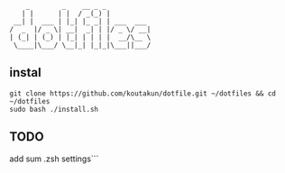         _        _    __ _ _
       | |      | |  / _(_) |
     __| |  ___ | |_| |_ _| | ___  ___
    /  _  |/ _ \| __|  _| | |/ _ \/ __|
    | (_| | (_) | |_| | | | |  __/\__ \
     \____|\___/ \__|_| |_|_|\___||___/
## instal
```
git clone https://github.com/koutakun/dotfile.git ~/dotfiles && cd ~/dotfiles
sudo bash ./install.sh
```
## TODO
add sum .zsh settings```
